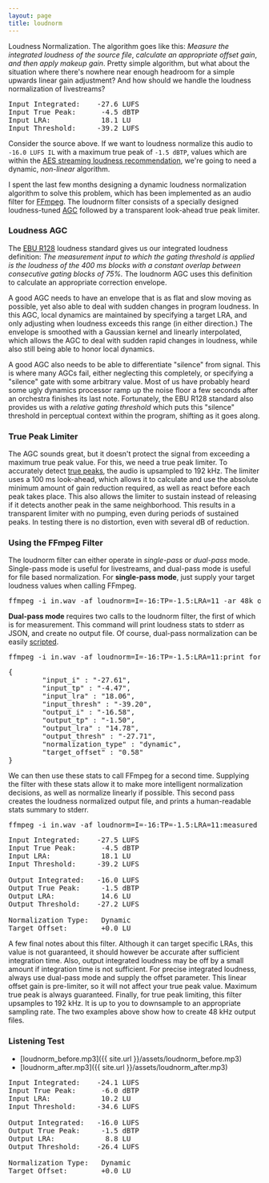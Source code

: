 ```yaml
---
layout: page 
title: loudnorm 
---
```


Loudness Normalization.
The algorithm goes like this:
_Measure the integrated loudness of the source file_, _calculate an appropriate offset gain_, _and then apply makeup gain_.
Pretty simple algorithm,
but what about the situation where there's nowhere near enough headroom for a simple upwards linear gain adjustment?
And how should we handle the loudness normalization of livestreams?

<pre>
Input Integrated:    -27.6 LUFS
Input True Peak:      -4.5 dBTP
Input LRA:            18.1 LU
Input Threshold:     -39.2 LUFS
</pre>

Consider the source above.
If we want to loudness normalize this audio to `-16.0 LUFS IL` with a maximum true peak of `-1.5 dBTP`, values which are within the [AES streaming loudness recommendation][1],
we're going to need a dynamic, _non-linear_ algorithm.

I spent the last few months designing a dynamic loudness normalization algorithm to solve this problem, which has been implemented as an audio filter for [FFmpeg][2].
The loudnorm filter consists of a specially designed loudness-tuned [AGC][5] followed by a transparent look-ahead true peak limiter.

### Loudness AGC

The [EBU R128][6] loudness standard gives us our integrated loudness definition:
_The measurement input to which the gating threshold is applied is the loudness of the 400 ms blocks with a constant overlap between consecutive gating blocks of 75%._
The loudnorm AGC uses this definition to calculate an appropriate correction envelope. 

A good AGC needs to have an envelope that is as flat and slow moving as possible, yet also able to deal with sudden changes in
program loudness. In this AGC, local dynamics are maintained by specifying a target LRA, and only adjusting when loudness exceeds this range (in either direction.) 
The envelope is smoothed with a Gaussian kernel and linearly interpolated,
which allows the AGC to deal with sudden rapid changes in loudness, while also still being able to honor local dynamics.

A good AGC also needs to be able to differentiate "silence" from signal. This is where many AGCs fail, either neglecting this completely, or specifying
a "silence" gate with some arbitrary value. Most of us have probably heard some ugly dynamics processor ramp up the noise floor a few seconds after an orchestra finishes its last note.
Fortunately, the EBU R128 standard also provides us with a _relative gating threshold_ which puts this "silence" threshold in perceptual context within the program,
shifting as it goes along.

### True Peak Limiter
The AGC sounds great, but it doesn't protect the signal from exceeding a maximum true peak value.
For this, we need a true peak limiter. To accurately detect [true peaks][4], the audio is upsampled to 192 kHz.
The limiter uses a 100 ms look-ahead, which allows it to calculate and use the absolute minimum amount of gain reduction required,
as well as react before each peak takes place.
This also allows the limiter to sustain instead of releasing if it detects another peak in the same neighborhood.
This results in a transparent limiter with no pumping, even during periods of sustained peaks.
In testing there is no distortion, even with several dB of reduction.

### Using the FFmpeg Filter

The loudnorm filter can either operate in _single-pass_ or _dual-pass_ mode. Single-pass mode is useful for livestreams,
and dual-pass mode is useful for file based normalization. For __single-pass mode__, just supply your target loudness values
when calling FFmpeg.

<pre>
ffmpeg -i in.wav -af loudnorm=I=-16:TP=-1.5:LRA=11 -ar 48k out.wav 
</pre>

__Dual-pass mode__ requires two calls to the loudnorm filter, the first of which is for measurement.
This command will print loudness stats to stderr as JSON, and create no output file.
Of course, dual-pass normalization can be easily [scripted][7].

<pre>
ffmpeg -i in.wav -af loudnorm=I=-16:TP=-1.5:LRA=11:print_format=json -f null -
</pre>

<pre>
{
        "input_i" : "-27.61",
        "input_tp" : "-4.47",
        "input_lra" : "18.06",
        "input_thresh" : "-39.20",
        "output_i" : "-16.58",
        "output_tp" : "-1.50",
        "output_lra" : "14.78",
        "output_thresh" : "-27.71",
        "normalization_type" : "dynamic",
        "target_offset" : "0.58"
}
</pre>

We can then use these stats to call FFmpeg for a second time. Supplying the filter with these stats allow it to make more intelligent
normalization decisions, as well as normalize linearly if possible.
This second pass creates the loudness normalized output file, and prints a human-readable stats summary to stderr.

<pre>
ffmpeg -i in.wav -af loudnorm=I=-16:TP=-1.5:LRA=11:measured_I=-27.61:measured_LRA=18.06:measured_TP=-4.47:measured_thresh=-39.20:offset=0.58:linear=true:print_format=summary -ar 48k out.wav
</pre>

<pre>
Input Integrated:    -27.5 LUFS
Input True Peak:      -4.5 dBTP
Input LRA:            18.1 LU
Input Threshold:     -39.2 LUFS

Output Integrated:   -16.0 LUFS
Output True Peak:     -1.5 dBTP
Output LRA:           14.6 LU
Output Threshold:    -27.2 LUFS

Normalization Type:   Dynamic
Target Offset:        +0.0 LU
</pre>

A few final notes about this filter. Although it can target specific LRAs, this value is not guaranteed, it should however
be accurate after sufficient integration time. Also, output integrated loudness may be off by a small amount if integration time
is not sufficient. For precise integrated loudness, always use dual-pass mode and supply the offset parameter. This linear offset
gain is pre-limiter, so it will not affect your true peak value. Maximum true peak is always guaranteed. Finally, for true peak limiting, this filter upsamples to 192 kHz. It is up to you
to downsample to an appropriate sampling rate. The two examples above show how to create 48 kHz output files.

### Listening Test

* [loudnorm_before.mp3]({{ site.url }}/assets/loudnorm_before.mp3)
* [loudnorm_after.mp3]({{ site.url }}/assets/loudnorm_after.mp3)

<pre>
Input Integrated:    -24.1 LUFS
Input True Peak:      -6.0 dBTP
Input LRA:            10.2 LU
Input Threshold:     -34.6 LUFS

Output Integrated:   -16.0 LUFS
Output True Peak:     -1.5 dBTP
Output LRA:            8.8 LU
Output Threshold:    -26.4 LUFS

Normalization Type:   Dynamic
Target Offset:        +0.0 LU
</pre>

[1]: http://www.aes.org/technical/documents/AESTD1004_1_15_10.pdf
[2]: http://ffmpeg.org
[3]: https://www.itu.int/dms_pubrec/itu-r/rec/bs/R-REC-BS.1770-4-201510-I!!PDF-E.pdf
[4]: http://techblog.izotope.com/2015/08/24/true-peak-detection/
[5]: https://en.wikipedia.org/wiki/Automatic_gain_control
[6]: https://tech.ebu.ch/docs/tech/tech3341.pdf
[7]: https://gist.github.com/kylophone/84ba07f6205895e65c9634a956bf6d54

